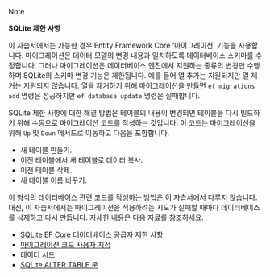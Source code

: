 > [!NOTE]
> 
> **SQLite 제한 사항**
>
> 이 자습서에서는 가능한 경우 Entity Framework Core ‘마이그레이션’ 기능을 사용합니다. 마이그레이션은 데이터 모델의 변경 내용과 일치하도록 데이터베이스 스키마를 수정합니다. 그러나 마이그레이션은 데이터베이스 엔진에서 지원하는 종류의 변경만 수행하며 SQLite의 스키마 변경 기능은 제한됩니다. 예를 들어 열 추가는 지원되지만 열 제거는 지원되지 않습니다. 열을 제거하기 위해 마이그레이션을 만들면 `ef migrations add` 명령은 성공하지만 `ef database update` 명령은 실패합니다. 
>
> SQLite 제한 사항에 대한 해결 방법은 테이블의 내용이 변경되면 테이블을 다시 빌드하기 위해 수동으로 마이그레이션 코드를 작성하는 것입니다. 이 코드는 마이그레이션을 위해 `Up` 및 `Down` 메서드로 이동하고 다음을 포함합니다.
>
> * 새 테이블 만들기.
> * 이전 테이블에서 새 테이블로 데이터 복사.
> * 이전 테이블 삭제.
> * 새 테이블 이름 바꾸기.
>
> 이 형식의 데이터베이스 관련 코드를 작성하는 방법은 이 자습서에서 다루지 않습니다. 대신, 이 자습서에서는 마이그레이션을 적용하려는 시도가 실패할 때마다 데이터베이스를 삭제하고 다시 만듭니다. 자세한 내용은 다음 자료를 참조하세요.
>
> * [SQLite EF Core 데이터베이스 공급자 제한 사항](/ef/core/providers/sqlite/limitations)
> * [마이그레이션 코드 사용자 지정](/ef/core/managing-schemas/migrations/#customize-migration-code)
> * [데이터 시드](/ef/core/modeling/data-seeding)
> * [SQLite ALTER TABLE 문](https://sqlite.org/lang_altertable.html)